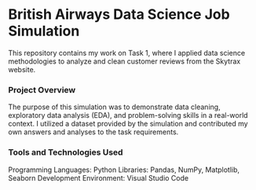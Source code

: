 # British Airways Data Science Job Simulation

This repository contains my work on Task 1, where I applied data science methodologies to analyze and clean customer reviews from the Skytrax website.

### Project Overview

The purpose of this simulation was to demonstrate data cleaning, exploratory data analysis (EDA), and problem-solving skills in a real-world context. I utilized a dataset provided by the simulation and contributed my own answers and analyses to the task requirements.

### Tools and Technologies Used
Programming Languages: Python
Libraries: Pandas, NumPy, Matplotlib, Seaborn
Development Environment: Visual Studio Code
